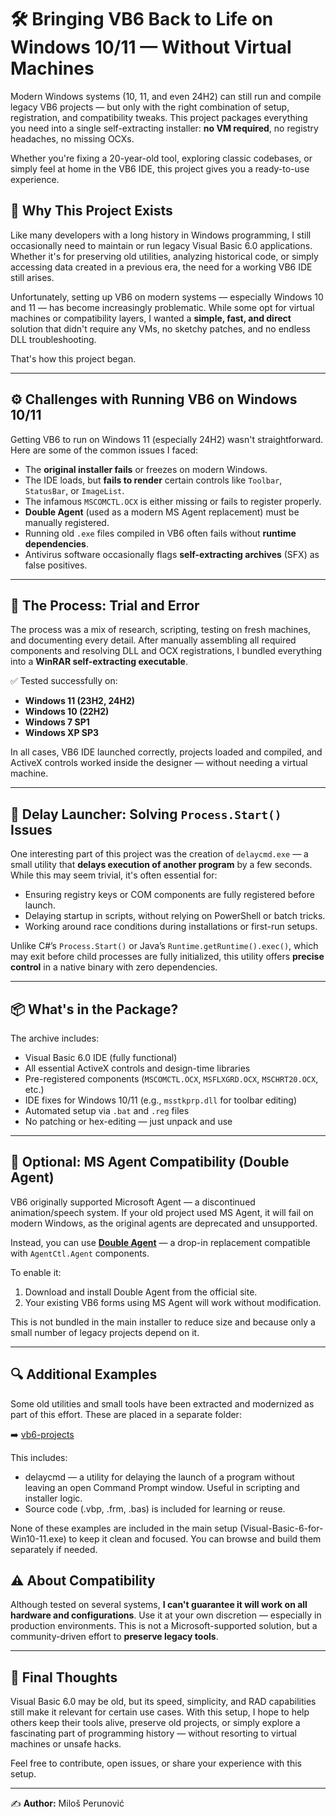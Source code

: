 # 🛠️ Bringing VB6 Back to Life on Windows 10/11 — Without Virtual Machines

Modern Windows systems (10, 11, and even 24H2) can still run and compile legacy VB6 projects — but only with the right combination of setup, registration, and compatibility tweaks. This project packages everything you need into a single self-extracting installer: **no VM required**, no registry headaches, no missing OCXs.

Whether you're fixing a 20-year-old tool, exploring classic codebases, or simply feel at home in the VB6 IDE, this project gives you a ready-to-use experience.

## 🧩 Why This Project Exists

Like many developers with a long history in Windows programming, I still occasionally need to maintain or run legacy Visual Basic 6.0 applications. Whether it's for preserving old utilities, analyzing historical code, or simply accessing data created in a previous era, the need for a working VB6 IDE still arises.

Unfortunately, setting up VB6 on modern systems — especially Windows 10 and 11 — has become increasingly problematic. While some opt for virtual machines or compatibility layers, I wanted a **simple, fast, and direct** solution that didn't require any VMs, no sketchy patches, and no endless DLL troubleshooting.

That's how this project began.

---

## ⚙️ Challenges with Running VB6 on Windows 10/11

Getting VB6 to run on Windows 11 (especially 24H2) wasn't straightforward. Here are some of the common issues I faced:

- The **original installer fails** or freezes on modern Windows.
- The IDE loads, but **fails to render** certain controls like `Toolbar`, `StatusBar`, or `ImageList`.
- The infamous `MSCOMCTL.OCX` is either missing or fails to register properly.
- **Double Agent** (used as a modern MS Agent replacement) must be manually registered.
- Running old `.exe` files compiled in VB6 often fails without **runtime dependencies**.
- Antivirus software occasionally flags **self-extracting archives** (SFX) as false positives.

---

## 🔄 The Process: Trial and Error

The process was a mix of research, scripting, testing on fresh machines, and documenting every detail. After manually assembling all required components and resolving DLL and OCX registrations, I bundled everything into a **WinRAR self-extracting executable**.

✅ Tested successfully on:

- **Windows 11 (23H2, 24H2)**
- **Windows 10 (22H2)**
- **Windows 7 SP1**
- **Windows XP SP3**

In all cases, VB6 IDE launched correctly, projects loaded and compiled, and ActiveX controls worked inside the designer — without needing a virtual machine.

---

## 🧪 Delay Launcher: Solving `Process.Start()` Issues

One interesting part of this project was the creation of `delaycmd.exe` — a small utility that **delays execution of another program** by a few seconds. While this may seem trivial, it's often essential for:

- Ensuring registry keys or COM components are fully registered before launch.
- Delaying startup in scripts, without relying on PowerShell or batch tricks.
- Working around race conditions during installations or first-run setups.

Unlike C#’s `Process.Start()` or Java’s `Runtime.getRuntime().exec()`, which may exit before child processes are fully initialized, this utility offers **precise control** in a native binary with zero dependencies.

---

## 📦 What's in the Package?

The archive includes:

- Visual Basic 6.0 IDE (fully functional)
- All essential ActiveX controls and design-time libraries
- Pre-registered components (`MSCOMCTL.OCX`, `MSFLXGRD.OCX`, `MSCHRT20.OCX`, etc.)
- IDE fixes for Windows 10/11 (e.g., `msstkprp.dll` for toolbar editing)
- Automated setup via `.bat` and `.reg` files
- No patching or hex-editing — just unpack and use

---

## 🧩 Optional: MS Agent Compatibility (Double Agent)

VB6 originally supported Microsoft Agent — a discontinued animation/speech system. If your old project used MS Agent, it will fail on modern Windows, as the original agents are deprecated and unsupported.

Instead, you can use **[Double Agent](https://doubleagent.sourceforge.net/)** — a drop-in replacement compatible with `AgentCtl.Agent` components.

To enable it:

1. Download and install Double Agent from the official site.
2. Your existing VB6 forms using MS Agent will work without modification.

This is not bundled in the main installer to reduce size and because only a small number of legacy projects depend on it.

---

## 🔍 Additional Examples

Some old utilities and small tools have been extracted and modernized as part of this effort. These are placed in a separate folder:

➡️ [vb6-projects](https://github.com/milos-p-lab/VB6-on-Windows-11/tree/main/vb6-projects)

This includes:

- delaycmd — a utility for delaying the launch of a program without leaving an open Command Prompt window. Useful in scripting and installer logic.
- Source code (.vbp, .frm, .bas) is included for learning or reuse.

None of these examples are included in the main setup (Visual-Basic-6-for-Win10-11.exe) to keep it clean and focused. You can browse and build them separately if needed.

## ⚠️ About Compatibility

Although tested on several systems, **I can't guarantee it will work on all hardware and configurations**. Use it at your own discretion — especially in production environments. This is not a Microsoft-supported solution, but a community-driven effort to **preserve legacy tools**.

---

## 🙌 Final Thoughts

Visual Basic 6.0 may be old, but its speed, simplicity, and RAD capabilities still make it relevant for certain use cases. With this setup, I hope to help others keep their tools alive, preserve old projects, or simply explore a fascinating part of programming history — without resorting to virtual machines or unsafe hacks.

Feel free to contribute, open issues, or share your experience with this setup.

---

✍️ **Author:** Miloš Perunović  
